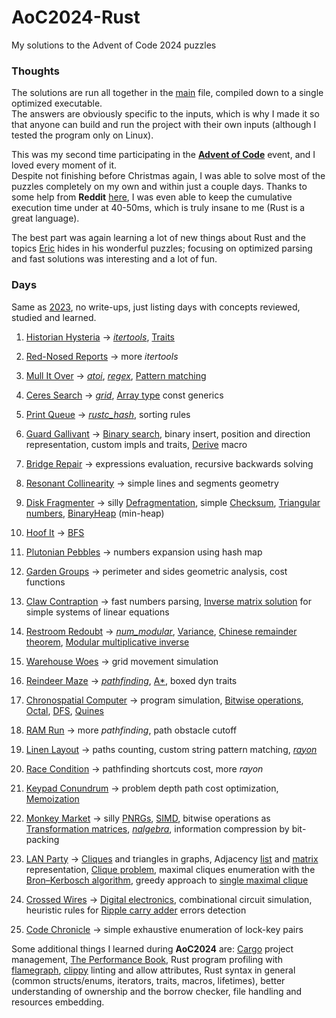 # AoC2024-Rust
My solutions to the Advent of Code 2024 puzzles

### Thoughts
The solutions are run all together in the [main](src/main.rs) file,
compiled down to a single optimized executable.
<br>
The answers are obviously specific to the inputs, which is why I made it so that anyone
can build and run the project with their own inputs (although I tested the program only on Linux).

This was my second time participating in the [**Advent of Code**](https://adventofcode.com/2024)
event, and I loved every moment of it.
<br>
Despite not finishing before Christmas again, I was able to solve most of the puzzles completely on my own and within just a couple days. Thanks to some help from **Reddit** [here](https://www.reddit.com/r/adventofcode/), I was even able to keep the cumulative execution time under at 40-50ms, which is truly insane to me (Rust is a great language).

The best part was again learning a lot of new things about Rust and the topics [Eric](https://github.com/topaz) hides in his wonderful puzzles; focusing on optimized parsing and fast solutions was interesting and a lot of fun.

### Days
Same as [2023](https://github.com/massimopavoni/AoC2023-Haskell), no write-ups, just listing days with concepts reviewed, studied and learned.

1. [Historian Hysteria](src/historian_hysteria.rs) ->
   [*itertools*](https://crates.io/crates/itertools),
   [Traits](https://doc.rust-lang.org/stable/reference/items/traits.html)

2. [Red-Nosed Reports](src/red_nosed_reports.rs) ->
   more *itertools*

3. [Mull It Over](src/mull_it_over.rs) ->
   [*atoi*](https://crates.io/crates/atoi),
   [*regex*](https://crates.io/crates/regex),
   [Pattern matching](https://doc.rust-lang.org/stable/reference/patterns.html)

4. [Ceres Search](src/ceres_search.rs) ->
   [*grid*](https://crates.io/crates/grid),
   [Array type](https://doc.rust-lang.org/stable/reference/types/array.html)
   const generics

5. [Print Queue](src/print_queue.rs) ->
   [*rustc_hash*](https://crates.io/crates/rustc-hash),
   sorting rules

6. [Guard Gallivant](src/guard_gallivant.rs) ->
   [Binary search](https://en.wikipedia.org/wiki/Binary_search),
   binary insert,
   position and direction representation,
   custom impls and traits,
   [Derive](https://doc.rust-lang.org/stable/reference/attributes/derive.html) macro

7. [Bridge Repair](src/bridge_repair.rs) ->
   expressions evaluation,
   recursive backwards solving

8. [Resonant Collinearity](src/resonant_collinearity.rs) ->
   simple lines and segments geometry

9. [Disk Fragmenter](src/disk_fragmenter.rs) ->
   silly [Defragmentation](https://en.wikipedia.org/wiki/Defragmentation),
   simple [Checksum](https://en.wikipedia.org/wiki/Checksum),
   [Triangular numbers](https://en.wikipedia.org/wiki/Triangular_number),
   [BinaryHeap](https://doc.rust-lang.org/stable/std/collections/struct.BinaryHeap.html) (min-heap)

10. [Hoof It](src/hoof_it.rs) ->
    [BFS](https://en.wikipedia.org/wiki/Breadth-first_search)

11. [Plutonian Pebbles](src/plutonian_pebbles.rs) ->
    numbers expansion using hash map

12. [Garden Groups](src/garden_groups.rs) ->
    perimeter and sides geometric analysis,
    cost functions

13. [Claw Contraption](src/claw_contraption.rs) ->
    fast numbers parsing,
    [Inverse matrix solution](https://en.wikipedia.org/wiki/System_of_linear_equations#Matrix_solution) for simple systems of linear equations 

14. [Restroom Redoubt](src/restroom_redoubt.rs) ->
    [*num_modular*](https://crates.io/crates/num-modular),
    [Variance](https://en.wikipedia.org/wiki/Variance),
    [Chinese remainder theorem](https://en.wikipedia.org/wiki/Chinese_remainder_theorem),
    [Modular multiplicative inverse](https://en.wikipedia.org/wiki/Modular_multiplicative_inverse)

15. [Warehouse Woes](src/warehouse_woes.rs) ->
    grid movement simulation

16. [Reindeer Maze](src/reindeer_maze.rs) ->
    [*pathfinding*](https://crates.io/crates/pathfinding),
    [A*](https://en.wikipedia.org/wiki/A*_search_algorithm),
    boxed dyn traits

17. [Chronospatial Computer](src/chronospatial_computer.rs) ->
    program simulation,
    [Bitwise operations](https://en.wikipedia.org/wiki/Bitwise_operation),
    [Octal](https://en.wikipedia.org/wiki/Octal),
    [DFS](https://en.wikipedia.org/wiki/Depth-first_search),
    [Quines](https://en.wikipedia.org/wiki/Quine_(computing))

18. [RAM Run](src/ram_run.rs) ->
    more *pathfinding*,
    path obstacle cutoff

19. [Linen Layout](src/linen_layout.rs) ->
    paths counting,
    custom string pattern matching,
    [*rayon*](https://crates.io/crates/rayon)

20. [Race Condition](src/race_condition.rs) ->
    pathfinding shortcuts cost,
    more *rayon*

21. [Keypad Conundrum](src/keypad_conundrum.rs) ->
    problem depth path cost optimization,
    [Memoization](https://en.wikipedia.org/wiki/Memoization)

22. [Monkey Market](src/monkey_market.rs) ->
    silly [PNRGs](https://en.wikipedia.org/wiki/Pseudorandom_number_generator),
    [SIMD](https://en.wikipedia.org/wiki/Single_instruction,_multiple_data),
    bitwise operations as [Transformation matrices](https://en.wikipedia.org/wiki/Transformation_matrix),
    [*nalgebra*](https://crates.io/crates/nalgebra),
    information compression by bit-packing

23. [LAN Party](src/lan_party.rs) ->
    [Cliques](https://en.wikipedia.org/wiki/Clique_(graph_theory)) and triangles in graphs,
    Adjacency [list](https://en.wikipedia.org/wiki/Adjacency_list) and [matrix](https://en.wikipedia.org/wiki/Adjacency_matrix) representation,
    [Clique problem](https://en.wikipedia.org/wiki/Clique_problem),
    maximal cliques enumeration with the [Bron–Kerbosch algorithm](https://en.wikipedia.org/wiki/Bron%E2%80%93Kerbosch_algorithm),
    greedy approach to [single maximal clique](https://en.wikipedia.org/wiki/Clique_problem#Finding_a_single_maximal_clique)

24. [Crossed Wires](src/crossed_wires.rs) ->
    [Digital electronics](https://en.wikipedia.org/wiki/Digital_electronics),
    combinational circuit simulation,
    heuristic rules for [Ripple carry adder](https://en.wikipedia.org/wiki/Adder_(electronics)#Ripple-carry_adder) errors detection

25. [Code Chronicle](src/code_chronicle.rs) ->
    simple exhaustive enumeration of lock-key pairs

Some additional things I learned during **AoC2024** are: [Cargo](https://doc.rust-lang.org/cargo/) project management, [The Performance Book](https://nnethercote.github.io/perf-book/), Rust program profiling with [flamegraph](https://github.com/flamegraph-rs/flamegraph), [clippy](https://doc.rust-lang.org/clippy/) linting and allow attributes, Rust syntax in general (common structs/enums, iterators, traits, macros, lifetimes), better understanding of ownership and the borrow checker, file handling and resources embedding.
